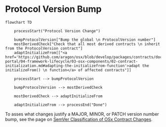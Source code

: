 # Protocol Version Bump

```mermaid
flowchart TD

	processStart("Protocol Version Change")

	bumpProtocolVersion["Bump the global \n ProtocolVersion number"]
	mostDerivedCheck["Check that all most derived contracts \n inherit from the ProtocolVersion contract"]
	adaptInitializeFrom[["<a href='https://github.com/aragon/osx/blob/develop/packages/contracts/docs/developer-portal/04-framework-lifecycle/03-osx-components/02-contract-initialization.md#adapting-the-initializefrom-function'>adapt the initializeFrom() \n function</a> of affected contracts"]]

	processStart --> bumpProtocolVersion

	bumpProtocolVersion --> mostDerivedCheck

	mostDerivedCheck --> adaptInitializeFrom

	adaptInitializeFrom --> processEnd("Done")
```

To asses what changes justify a MAJOR, MINOR, or PATCH version number bump, see the page on [SemVer Classification of OSx Contract Changes](../02-semver.md).
